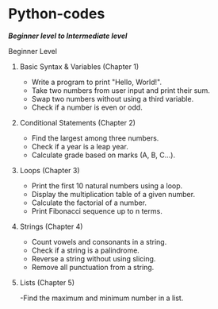 # Python-codes
_**Beginner level to Intermediate level**_

Beginner Level
1. Basic Syntax & Variables (Chapter 1)
   
   - Write a program to print "Hello, World!".
   - Take two numbers from user input and print their sum.
   - Swap two numbers without using a third variable.
   - Check if a number is even or odd.

2. Conditional Statements (Chapter 2)

   - Find the largest among three numbers.
   - Check if a year is a leap year.
   - Calculate grade based on marks (A, B, C…).

3. Loops (Chapter 3)

   - Print the first 10 natural numbers using a loop.
   - Display the multiplication table of a given number.
   - Calculate the factorial of a number.
   - Print Fibonacci sequence up to n terms.
  
4. Strings (Chapter 4)

   - Count vowels and consonants in a string.
   - Check if a string is a palindrome.
   - Reverse a string without using slicing.
   - Remove all punctuation from a string.

5. Lists (Chapter 5)

   -Find the maximum and minimum number in a list.
